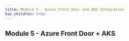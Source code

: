 ```yaml
---
title: Module 5 - Azure Front Door and AKS Integration
has_children: true
---
```


## Module 5 - Azure Front Door + AKS